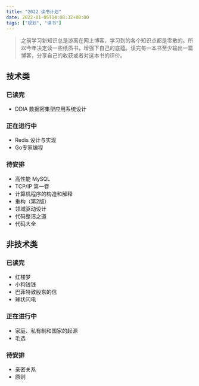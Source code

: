 ```yaml
---
title: "2022 读书计划"
date: 2022-01-05T14:08:32+08:00
tags: ["规划", "读书"]
---
```


> 之前学习新知识总是游离在网上博客，学习到的各个知识点都是零散的。所以今年决定读一些纸质书，增强下自己的底蕴。读完每一本书至少输出一篇博客，分享自己的收获或者对这本书的评价。

## 技术类

### 已读完

- DDIA 数据密集型应用系统设计

### 正在进行中

- Redis 设计与实现
- Go专家编程

### 待安排

- 高性能 MySQL
- TCP/IP 第一卷
- 计算机程序的构造和解释
- 重构（第2版）
- 领域驱动设计
- 代码整洁之道
- 代码大全

## 非技术类

### 已读完

- 红楼梦
- 小狗钱钱
- 巴菲特致股东的信
- 球状闪电

### 正在进行中

- 家庭、私有制和国家的起源
- 毛选

### 待安排

- 亲密关系
- 原则
